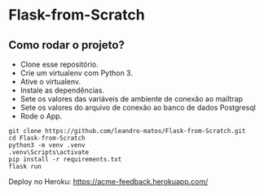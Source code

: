 # Flask-from-Scratch

## Como rodar o projeto?

* Clone esse repositório.
* Crie um virtualenv com Python 3.
* Ative o virtualenv.
* Instale as dependências.
* Sete os valores das variáveis de ambiente de conexão ao mailtrap
* Sete os valores do arquivo de conexão ao banco de dados Postgresql
* Rode o App.

```
git clone https://github.com/leandro-matos/Flask-from-Scratch.git
cd Flask-from-Scratch
python3 -m venv .venv
.venv\Scripts\activate
pip install -r requirements.txt
flask run
```

Deploy no Heroku: https://acme-feedback.herokuapp.com/